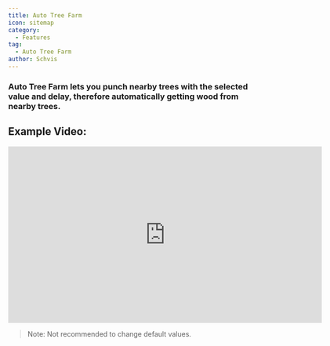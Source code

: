 ```yaml
---
title: Auto Tree Farm
icon: sitemap
category:
  - Features
tag:
  - Auto Tree Farm
author: Schvis
---
```


### Auto Tree Farm lets you punch nearby trees with the selected value and delay, therefore automatically getting wood from nearby trees.

## Example Video:

<iframe width="640" height="360" src="https://www.youtube.com/embed/v95_NOxc4do?list=PL5eI1Tb64p56g27qfYk7VuFTz4FK6YrKa" title="Korepi - Auto Tree Farm" frameborder="0" allow="accelerometer; autoplay; clipboard-write; encrypted-media; gyroscope; picture-in-picture; web-share" allowfullscreen></iframe>

> Note: Not recommended to change default values.
